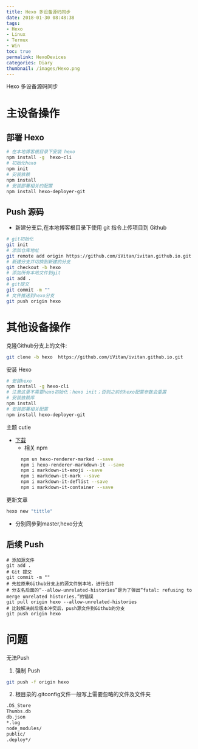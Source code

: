```yaml
---
title: Hexo 多设备源码同步
date: 2018-01-30 08:48:38
tags:
- Hexo
- Linux
- Termux
- Win
toc: true
permalink: HexoDevices
categories: Diary
thumbnail: /images/Hexo.png
---
```

Hexo 多设备源码同步
<!--more-->
# 主设备操作
## 部署 Hexo
```bash
# 在本地博客根目录下安装 hexo
npm install -g  hexo-cli
# 初始化hexo
npm init
# 安装依赖
npm install
# 安装部署相关的配置
npm install hexo-deployer-git
```

## Push 源码
- 新建分支后,在本地博客根目录下使用 git 指令上传项目到 Github
```bash
# git初始化
git init
# 添加仓库地址
git remote add origin https://github.com/iVitan/ivitan.github.io.git
# 新建分支并切换到新建的分支
git checkout -b hexo
# 添加所有本地文件到git
git add .
# git提交
git commit -m ""
# 文件推送到hexo分支
git push origin hexo
```

# 其他设备操作
克隆Github分支上的文件:
```bash
git clone -b hexo  https://github.com/iVitan/ivitan.github.io.git
```

安装 Hexo
```bash
# 安装hexo
npm install -g hexo-cli
# 注意这里不需要hexo初始化：hexo init；否则之前的hexo配置参数会重置
# 安装依赖库
npm install
# 安装部署相关配置
npm install hexo-deployer-git
```

主题 cutie
- [下载](https://github.com/qutang/hexo-theme-cutie/releases/latest)
  - 相关 npm
  ```bash
	npm un hexo-renderer-marked --save
	npm i hexo-renderer-markdown-it --save
	npm i markdown-it-emoji --save
	npm i markdown-it-mark --save
	npm i markdown-it-deflist --save
	npm i markdown-it-container --save
  ```

更新文章
```bash
hexo new "tittle"
```
- 分别同步到master,hexo分支


## 后续 Push
```
# 添加源文件
git add .
# Git 提交
git commit -m ""
# 先拉原来Github分支上的源文件到本地，进行合并
# 分支名后面的“--allow-unrelated-histories”是为了弹出“fatal: refusing to merge unrelated histories.”的错误
git pull origin hexo --allow-unrelated-histories
# 比较解决前后版本冲突后，push源文件到Github的分支
git push origin hexo
```
# 问题
无法Push
1. 强制 Push
```bash
git push -f origin hexo
```
2. 根目录的.gitconfig文件一般写上需要忽略的文件及文件夹
```bash
.DS_Store      
Thumbs.db      
db.json      
*.log      
node_modules/      
public/      
.deploy*/
```
